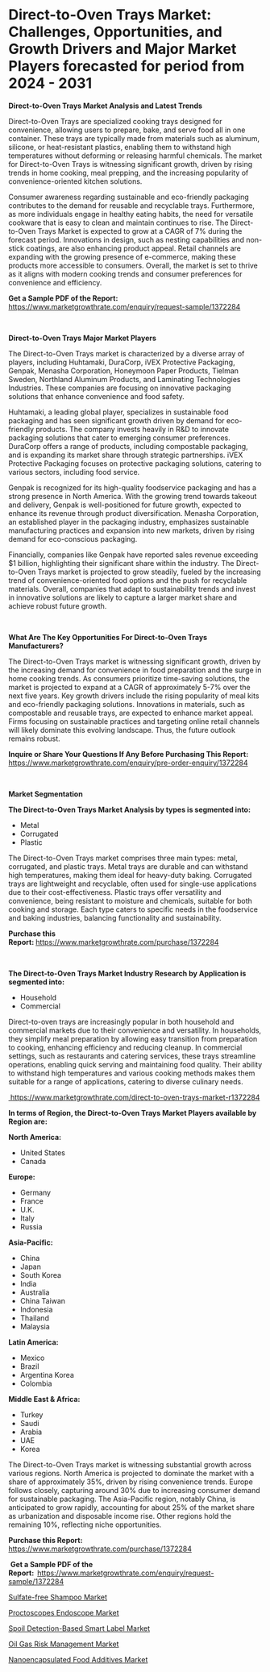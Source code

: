 <p><h1>Direct-to-Oven Trays Market: Challenges, Opportunities, and Growth Drivers and Major Market Players forecasted for period from 2024 - 2031</h1></p><p><strong>Direct-to-Oven Trays Market Analysis and Latest Trends</strong></p>
<p><p>Direct-to-Oven Trays are specialized cooking trays designed for convenience, allowing users to prepare, bake, and serve food all in one container. These trays are typically made from materials such as aluminum, silicone, or heat-resistant plastics, enabling them to withstand high temperatures without deforming or releasing harmful chemicals. The market for Direct-to-Oven Trays is witnessing significant growth, driven by rising trends in home cooking, meal prepping, and the increasing popularity of convenience-oriented kitchen solutions.</p><p>Consumer awareness regarding sustainable and eco-friendly packaging contributes to the demand for reusable and recyclable trays. Furthermore, as more individuals engage in healthy eating habits, the need for versatile cookware that is easy to clean and maintain continues to rise. The Direct-to-Oven Trays Market is expected to grow at a CAGR of 7% during the forecast period. Innovations in design, such as nesting capabilities and non-stick coatings, are also enhancing product appeal. Retail channels are expanding with the growing presence of e-commerce, making these products more accessible to consumers. Overall, the market is set to thrive as it aligns with modern cooking trends and consumer preferences for convenience and efficiency.</p></p>
<p><strong>Get a Sample PDF of the Report:&nbsp;</strong> <a href="https://www.marketgrowthrate.com/enquiry/request-sample/1372284">https://www.marketgrowthrate.com/enquiry/request-sample/1372284</a></p>
<p>&nbsp;</p>
<p><strong>Direct-to-Oven Trays Major Market Players</strong></p>
<p><p>The Direct-to-Oven Trays market is characterized by a diverse array of players, including Huhtamaki, DuraCorp, iVEX Protective Packaging, Genpak, Menasha Corporation, Honeymoon Paper Products, Tielman Sweden, Northland Aluminum Products, and Laminating Technologies Industries. These companies are focusing on innovative packaging solutions that enhance convenience and food safety.</p><p>Huhtamaki, a leading global player, specializes in sustainable food packaging and has seen significant growth driven by demand for eco-friendly products. The company invests heavily in R&D to innovate packaging solutions that cater to emerging consumer preferences. DuraCorp offers a range of products, including compostable packaging, and is expanding its market share through strategic partnerships. iVEX Protective Packaging focuses on protective packaging solutions, catering to various sectors, including food service.</p><p>Genpak is recognized for its high-quality foodservice packaging and has a strong presence in North America. With the growing trend towards takeout and delivery, Genpak is well-positioned for future growth, expected to enhance its revenue through product diversification. Menasha Corporation, an established player in the packaging industry, emphasizes sustainable manufacturing practices and expansion into new markets, driven by rising demand for eco-conscious packaging. </p><p>Financially, companies like Genpak have reported sales revenue exceeding $1 billion, highlighting their significant share within the industry. The Direct-to-Oven Trays market is projected to grow steadily, fueled by the increasing trend of convenience-oriented food options and the push for recyclable materials. Overall, companies that adapt to sustainability trends and invest in innovative solutions are likely to capture a larger market share and achieve robust future growth.</p></p>
<p>&nbsp;</p>
<p><strong>What Are The Key Opportunities For Direct-to-Oven Trays Manufacturers?</strong></p>
<p><p>The Direct-to-Oven Trays market is witnessing significant growth, driven by the increasing demand for convenience in food preparation and the surge in home cooking trends. As consumers prioritize time-saving solutions, the market is projected to expand at a CAGR of approximately 5-7% over the next five years. Key growth drivers include the rising popularity of meal kits and eco-friendly packaging solutions. Innovations in materials, such as compostable and reusable trays, are expected to enhance market appeal. Firms focusing on sustainable practices and targeting online retail channels will likely dominate this evolving landscape. Thus, the future outlook remains robust.</p></p>
<p><strong>Inquire or Share Your Questions If Any Before Purchasing This Report:</strong> <a href="https://www.marketgrowthrate.com/enquiry/pre-order-enquiry/1372284">https://www.marketgrowthrate.com/enquiry/pre-order-enquiry/1372284</a></p>
<p>&nbsp;</p>
<p><strong>Market Segmentation</strong></p>
<p><strong>The Direct-to-Oven Trays Market Analysis by types is segmented into:</strong></p>
<p><ul><li>Metal</li><li>Corrugated</li><li>Plastic</li></ul></p>
<p><p>The Direct-to-Oven Trays market comprises three main types: metal, corrugated, and plastic trays. Metal trays are durable and can withstand high temperatures, making them ideal for heavy-duty baking. Corrugated trays are lightweight and recyclable, often used for single-use applications due to their cost-effectiveness. Plastic trays offer versatility and convenience, being resistant to moisture and chemicals, suitable for both cooking and storage. Each type caters to specific needs in the foodservice and baking industries, balancing functionality and sustainability.</p></p>
<p><strong>Purchase this Report:&nbsp;</strong><a href="https://www.marketgrowthrate.com/purchase/1372284">https://www.marketgrowthrate.com/purchase/1372284</a></p>
<p>&nbsp;</p>
<p><strong>The Direct-to-Oven Trays Market Industry Research by Application is segmented into:</strong></p>
<p><ul><li>Household</li><li>Commercial</li></ul></p>
<p><p>Direct-to-oven trays are increasingly popular in both household and commercial markets due to their convenience and versatility. In households, they simplify meal preparation by allowing easy transition from preparation to cooking, enhancing efficiency and reducing cleanup. In commercial settings, such as restaurants and catering services, these trays streamline operations, enabling quick serving and maintaining food quality. Their ability to withstand high temperatures and various cooking methods makes them suitable for a range of applications, catering to diverse culinary needs.</p></p>
<p><a href="https://www.marketgrowthrate.com/direct-to-oven-trays-market-r1372284">&nbsp;https://www.marketgrowthrate.com/direct-to-oven-trays-market-r1372284</a></p>
<p><strong>In terms of Region, the Direct-to-Oven Trays Market Players available by Region are:</strong></p>
<p>
    <p> <strong> North America: </strong>
        <ul>
            <li>United States</li>
            <li>Canada</li>
        </ul>
        </p> 
    <p> <strong> Europe: </strong>
        <ul>
            <li>Germany</li>
            <li>France</li>
            <li>U.K.</li>
            <li>Italy</li>
            <li>Russia</li>
        </ul>
        </p> 
    <p> <strong> Asia-Pacific: </strong>
        <ul>
            <li>China</li>
            <li>Japan</li>
            <li>South Korea</li>
            <li>India</li>
            <li>Australia</li>
            <li>China Taiwan</li>
            <li>Indonesia</li>
            <li>Thailand</li>
            <li>Malaysia</li>
        </ul>
        </p> 
    <p> <strong> Latin America: </strong>
        <ul>
            <li>Mexico</li>
            <li>Brazil</li>
            <li>Argentina Korea</li>
            <li>Colombia</li>
        </ul>
        </p> 
    <p> <strong> Middle East & Africa: </strong>
        <ul>
            <li>Turkey</li>
            <li>Saudi</li>
            <li>Arabia</li>
            <li>UAE</li>
            <li>Korea</li>
        </ul>
    </p>
    </p>
<p><p>The Direct-to-Oven Trays market is witnessing substantial growth across various regions. North America is projected to dominate the market with a share of approximately 35%, driven by rising convenience trends. Europe follows closely, capturing around 30% due to increasing consumer demand for sustainable packaging. The Asia-Pacific region, notably China, is anticipated to grow rapidly, accounting for about 25% of the market share as urbanization and disposable income rise. Other regions hold the remaining 10%, reflecting niche opportunities.</p></p>
<p><strong>Purchase this Report: </strong><a href="https://www.marketgrowthrate.com/purchase/1372284">https://www.marketgrowthrate.com/purchase/1372284</a></p>
<p>&nbsp;<strong>Get a Sample PDF of the Report:&nbsp;&nbsp;</strong><a href="https://www.marketgrowthrate.com/enquiry/request-sample/1372284">https://www.marketgrowthrate.com/enquiry/request-sample/1372284</a></p>
<p><strong></strong></p>
<p><p><a href="https://github.com/JosephineMcguire65/Market-Research-Report-List-1/blob/main/sulfate-free-shampoo-market.md">Sulfate-free Shampoo Market</a></p><p><a href="https://medium.com/@wallacecumfgmings567556/exploring-proctoscopes-endoscope-market-dynamics-revenue-analysis-and-growth-projections-in-the-0493aa8b0890?postPublishedType=repub">Proctoscopes Endoscope Market</a></p><p><a href="https://issuu.com/reportprime-2/docs/spoil-detection-based-smart-label-m_db757e9dedfc06">Spoil Detection-Based Smart Label Market</a></p><p><a href="https://www.linkedin.com/pulse/what-innovations-shaping-oil-gas-risk-management-market-application-gls1f">Oil Gas Risk Management Market</a></p><p><a href="https://github.com/FahadAhmed712/Market-Research-Report-List-1/blob/main/nanoencapsulated-food-additives-market.md">Nanoencapsulated Food Additives Market</a></p></p>